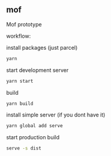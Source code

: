 ## mof

Mof prototype

workflow:

install packages (just parcel)

```sh
yarn
```

start development server

```sh
yarn start
```

build

```sh
yarn build
```

install simple server (if you dont have it)

```sh
yarn global add serve
```

start production build

```sh
serve -s dist
```
